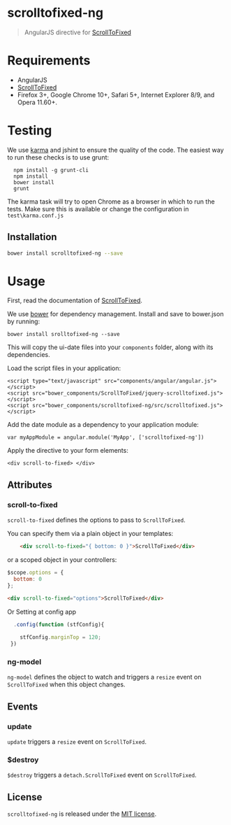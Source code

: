 # scrolltofixed-ng

> AngularJS directive for [ScrollToFixed](https://github.com/bigspotteddog/ScrollToFixed)

# Requirements
- AngularJS
- [ScrollToFixed](https://github.com/bigspotteddog/ScrollToFixed)
- Firefox 3+, Google Chrome 10+, Safari 5+, Internet Explorer 8/9, and Opera 11.60+.

# Testing

We use [karma](http://karma-runner.github.io/0.8/index.html) and jshint to ensure the quality of the code.  The easiest way to run these checks is to use grunt:
```
  npm install -g grunt-cli
  npm install
  bower install
  grunt
```
The karma task will try to open Chrome as a browser in which to run the tests.  Make sure this is available or change the configuration in `test\karma.conf.js` 

## Installation

```bash
bower install scrolltofixed-ng --save
```

# Usage

First, read the documentation of [ScrollToFixed](https://github.com/bigspotteddog/ScrollToFixed).

We use [bower](http://bower.io/) for dependency management.  Install and save to bower.json by running:

    bower install srolltofixed-ng --save

This will copy the ui-date files into your `components` folder, along with its dependencies. 


Load the script files in your application:

    <script type="text/javascript" src="components/angular/angular.js"></script>
    <script src="bower_components/ScrollToFixed/jquery-scrolltofixed.js"></script>
    <script src="bower_components/scrolltofixed-ng/src/scrolltofixed.js"></script>

Add the date module as a dependency to your application module:

    var myAppModule = angular.module('MyApp', ['scrolltofixed-ng'])

Apply the directive to your form elements:

    <div scroll-to-fixed> </div>

## Attributes

### scroll-to-fixed

`scroll-to-fixed` defines the options to pass to `ScrollToFixed`.

You can specify them via a plain object in your templates:

```html
    <div scroll-to-fixed="{ bottom: 0 }">ScrollToFixed</div>
```

or a scoped object in your controllers:

```javascript
$scope.options = {
  bottom: 0
};
```

```html
<div scroll-to-fixed="options">ScrollToFixed</div>
 ```
 
 Or Setting at config app
 
```javascript 
  .config(function (stfConfig){
 
    stfConfig.marginTop = 120;
 }) 
```

### ng-model

`ng-model` defines the object to watch and triggers a `resize` event on `ScrollToFixed` when this object changes.

## Events

### update

`update` triggers a `resize` event on `ScrollToFixed`.

### $destroy

`$destroy` triggers a `detach.ScrollToFixed` event on `ScrollToFixed`.

## License

`scrolltofixed-ng` is released under the [MIT license](http://en.wikipedia.org/wiki/MIT_License).
